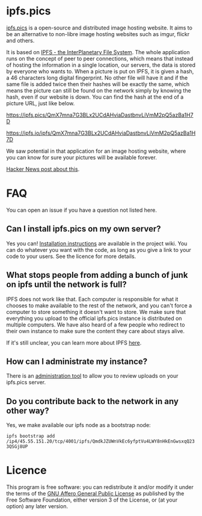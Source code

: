 # ipfs.pics
[ipfs.pics](https://ipfs.pics/) is a open-source and distributed image hosting website.
It aims to be an alternative to non-libre image hosting websites such as imgur, flickr and others.

It is based on [IPFS - the InterPlanetary File System](https://github.com/ipfs/ipfs). 
The whole application runs on the concept of peer to peer connections, which means that instead of 
hosting the information in a single location, our servers, the data is stored by everyone who wants to. 
When a picture is put on IPFS, it is given a hash, a 46 characters long digital fingerprint. 
No other file will have it and if the same file is added twice then their hashes will be exactly the same, 
which means the picture can still be found on the network simply by knowing the hash, even if our website is down. 
You can find the hash at the end of a picture URL, just like below. 

https://ipfs.pics/QmX7mna7G3BLx2UCdAHviaDastbnvLiVmM2pQ5azBa1H7D

https://ipfs.io/ipfs/QmX7mna7G3BLx2UCdAHviaDastbnvLiVmM2pQ5azBa1H7D

We saw potential in that application for an image hosting website, where you can know for sure your pictures 
will be available forever.

[Hacker News post about this](https://news.ycombinator.com/item?id=10436792). 

# FAQ

You can open an issue if you have a question not listed here.

## Can I install ipfs.pics on my own server?

Yes you can! [Installation instructions](https://github.com/ipfspics/server/wiki/How-to-install-ipfs.pics-on-your-own-machine) are available in the project wiki. You can do whatever you want with the code, as long as you give a link to your code to your users. See the licence for more details. 

## What stops people from adding a bunch of junk on ipfs until the network is full?

IPFS does not work like that. Each computer is responsible for what it chooses to make available to the rest of the network, and you can't force a computer to store something it doesn't want to store. We make sure that everything you upload to the official ipfs.pics instance is distributed on multiple computers. We have also heard of a few people who redirect to their own instance to make sure the content they care about stays alive. 

If it's still unclear, you can learn more about IPFS [here](https://github.com/ipfs/ipfs). 
## How can I administrate my instance?

There is an [administration tool](https://github.com/ipfspics/administration-desktop) to allow you to review uploads on your ipfs.pics server.

## Do you contribute back to the network in any other way?

Yes, we make available our ipfs node as a bootstrap node:

``` ipfs bootstrap add /ip4/45.55.151.20/tcp/4001/ipfs/QmdkJZUWnVkEc6yfptVu4LWY8nHkEnGwsxqQ233QSGj8UP ```

# Licence

This program is free software: you can redistribute it and/or modify
    it under the terms of the [GNU Affero General Public License](https://www.gnu.org/licenses/agpl-3.0.html) as
    published by the Free Software Foundation, either version 3 of the
    License, or (at your option) any later version.
